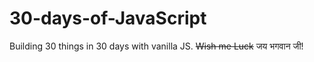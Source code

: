 # 30-days-of-JavaScript
Building 30 things in 30 days with vanilla JS. ~~Wish me Luck~~ जय भगवान जी!  
